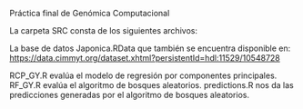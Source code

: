 Práctica final de Genómica Computacional

La carpeta SRC consta de los siguientes archivos:

La base de datos Japonica.RData que también se encuentra disponible en: https://data.cimmyt.org/dataset.xhtml?persistentId=hdl:11529/10548728

RCP_GY.R evalúa el modelo de regresión por componentes principales.
RF_GY.R evalúa el algoritmo de bosques aleatorios.
predictions.R nos da las predicciones generadas por el algoritmo de bosques aleatorios.










































































